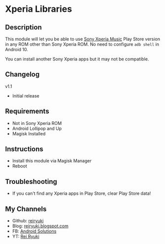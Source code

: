 # **Xperia Libraries**

## Description
This module will let you be able to use [Sony Xperia Music](https://play.google.com/store/apps/details?id=com.sonyericsson.music) Play Store version in any ROM other than Sony Xperia ROM. No need to configure `adb shell` in Android 10.

You can install another Sony Xperia apps but it may not be compatible.

## Changelog
v1.1
- Initial release

## Requirements
- Not in Sony Xperia ROM
- Android Lollipop and Up
- Magisk Installed

## Instructions
- Install this module via Magisk Manager
- Reboot

## Troubleshooting
- If you can't find any Xperia apps in Play Store, clear Play Store data!

## My Channels
- Github: [reiryuki](https://github.com/reiryuki)
- Blog: [reiryuki.blogspot.com](https://reiryuki.blogspot.com)
- FB: [Android Solutions](https://m.facebook.com/rikiirawan99/?ref=bookmarks)
- YT: [Rei Ryuki](https://www.youtube.com/channel/UCAZBR3IAu-MSLwGXkZPYxag)

